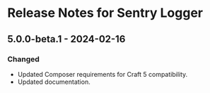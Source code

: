 # Release Notes for Sentry Logger

## 5.0.0-beta.1 - 2024-02-16

### Changed
- Updated Composer requirements for Craft 5 compatibility.
- Updated documentation.
